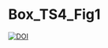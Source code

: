 # Box_TS4_Fig1
[![DOI](https://zenodo.org/badge/DOI/10.5281/zenodo.7586111.svg)](https://doi.org/10.5281/zenodo.7586111)

